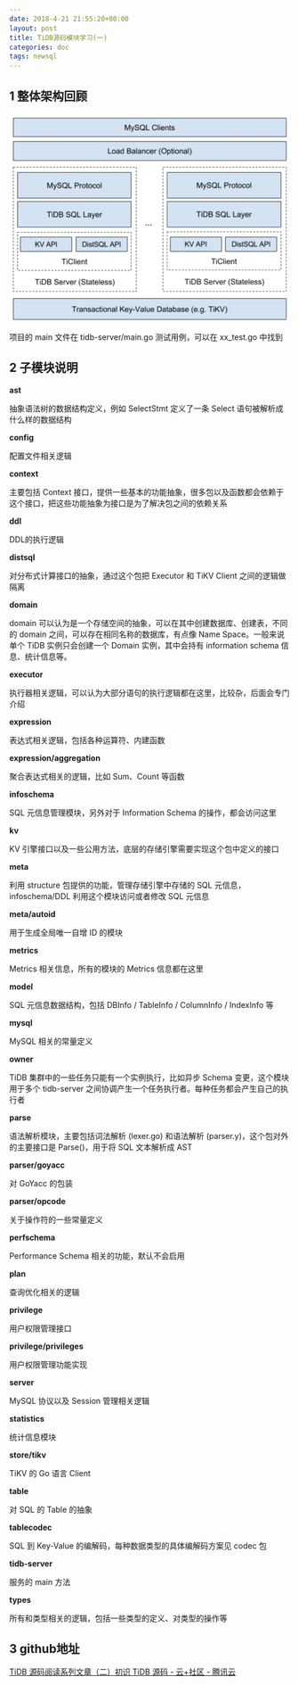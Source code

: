 ```yaml
---
date: 2018-4-21 21:55:20+00:00
layout: post
title: TiDB源码模块学习(一)
categories: doc
tags: newsql
---
```


## 1 整体架构回顾

![Alt text](../image/tidb-1.jpg)

项目的 main 文件在 tidb-server/main.go
测试用例，可以在 xx_test.go 中找到

## 2 子模块说明
**ast**

抽象语法树的数据结构定义，例如 SelectStmt 定义了一条 Select 语句被解析成什么样的数据结构

**config**

配置文件相关逻辑

**context**

主要包括 Context 接口，提供一些基本的功能抽象，很多包以及函数都会依赖于这个接口，把这些功能抽象为接口是为了解决包之间的依赖关系

**ddl**

DDL的执行逻辑

**distsql**

对分布式计算接口的抽象，通过这个包把 Executor 和 TiKV Client 之间的逻辑做隔离

**domain**

domain 可以认为是一个存储空间的抽象，可以在其中创建数据库、创建表，不同的 domain 之间，可以存在相同名称的数据库，有点像 Name Space。一般来说单个 TiDB 实例只会创建一个 Domain 实例，其中会持有 information schema 信息、统计信息等。

**executor**

执行器相关逻辑，可以认为大部分语句的执行逻辑都在这里，比较杂，后面会专门介绍

**expression**

表达式相关逻辑，包括各种运算符、内建函数

**expression/aggregation**

聚合表达式相关的逻辑，比如 Sum、Count 等函数

**infoschema**

SQL 元信息管理模块，另外对于 Information Schema 的操作，都会访问这里

**kv**

KV 引擎接口以及一些公用方法，底层的存储引擎需要实现这个包中定义的接口

**meta**

利用 structure 包提供的功能，管理存储引擎中存储的 SQL 元信息，infoschema/DDL 利用这个模块访问或者修改 SQL 元信息

**meta/autoid**

用于生成全局唯一自增 ID 的模块

**metrics**

Metrics 相关信息，所有的模块的 Metrics 信息都在这里

**model**

SQL 元信息数据结构，包括 DBInfo / TableInfo / ColumnInfo / IndexInfo 等

**mysql**

MySQL 相关的常量定义

**owner**

TiDB 集群中的一些任务只能有一个实例执行，比如异步 Schema 变更，这个模块用于多个 tidb-server 之间协调产生一个任务执行者。每种任务都会产生自己的执行者

**parse**

语法解析模块，主要包括词法解析 (lexer.go) 和语法解析 (parser.y)，这个包对外的主要接口是 Parse()，用于将 SQL 文本解析成 AST

**parser/goyacc**

对 GoYacc 的包装

**parser/opcode**

关于操作符的一些常量定义

**perfschema**

Performance Schema 相关的功能，默认不会启用

**plan**

查询优化相关的逻辑

**privilege**

用户权限管理接口

**privilege/privileges**

用户权限管理功能实现

**server**

MySQL 协议以及 Session 管理相关逻辑

**statistics**

统计信息模块

**store/tikv**

TiKV 的 Go 语言 Client

**table**

对 SQL 的 Table 的抽象

**tablecodec**

SQL 到 Key-Value 的编解码，每种数据类型的具体编解码方案见 codec 包

**tidb-server**

服务的 main 方法

**types**

所有和类型相关的逻辑，包括一些类型的定义、对类型的操作等



## 3 github地址
[TiDB 源码阅读系列文章（二）初识 TiDB 源码 - 云+社区 - 腾讯云](https://cloud.tencent.com/developer/article/1049992)






